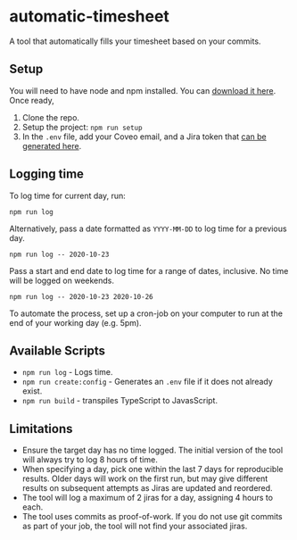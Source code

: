 # automatic-timesheet

A tool that automatically fills your timesheet based on your commits.

## Setup

You will need to have node and npm installed. You can [download it here](https://nodejs.org/en/download/). Once ready,

1. Clone the repo.
2. Setup the project: `npm run setup`
3. In the `.env` file, add your Coveo email, and a Jira token that [can be generated here](https://id.atlassian.com/manage-profile/security/api-tokens).


## Logging time

To log time for current day, run:

```
npm run log
```

Alternatively, pass a date formatted as `YYYY-MM-DD` to log time for a previous day.

```
npm run log -- 2020-10-23
```

Pass a start and end date to log time for a range of dates, inclusive. No time will be logged on weekends.

```
npm run log -- 2020-10-23 2020-10-26
```

To automate the process, set up a cron-job on your computer to run at the end of your working day (e.g. 5pm).


## Available Scripts

- `npm run log` - Logs time.
- `npm run create:config` - Generates an `.env` file if it does not already exist.
- `npm run build` - transpiles TypeScript to JavasScript.


## Limitations

- Ensure the target day has no time logged. The initial version of the tool will always try to log 8 hours of time.
- When specifying a day, pick one within the last 7 days for reproducible results. Older days will work on the first run, but may give different results on subsequent attempts as Jiras are updated and reordered.
- The tool will log a maximum of 2 jiras for a day, assigning 4 hours to each.
- The tool uses commits as proof-of-work. If you do not use git commits as part of your job, the tool will not find your associated jiras.